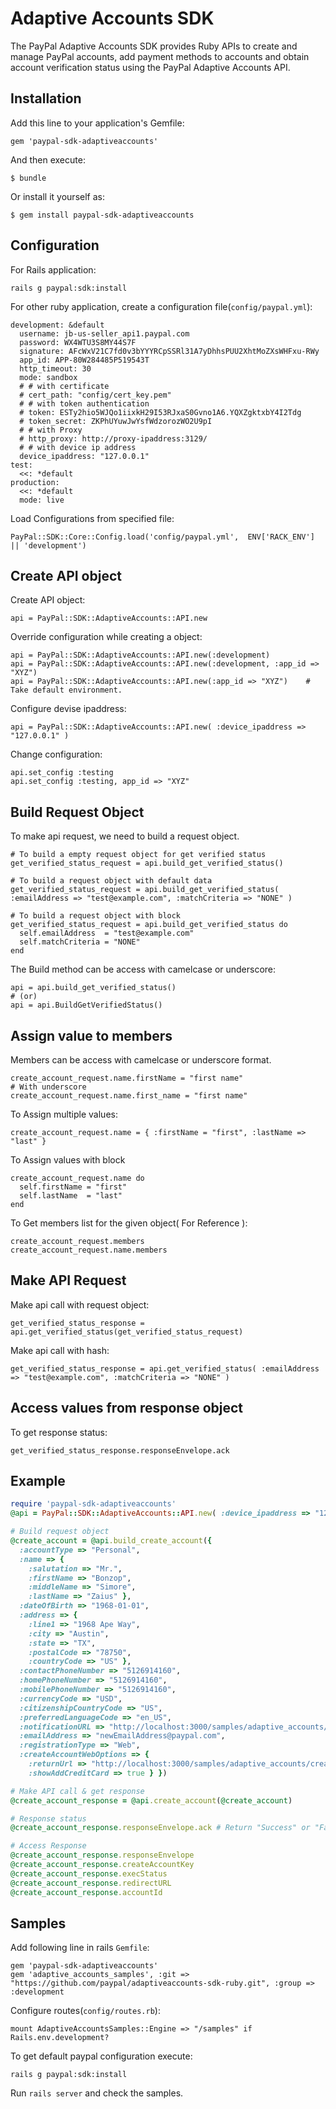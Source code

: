 # Adaptive Accounts SDK

The PayPal Adaptive Accounts SDK provides Ruby APIs to create and manage PayPal accounts, add payment methods to accounts and obtain account verification status using the PayPal Adaptive Accounts API.

## Installation

Add this line to your application's Gemfile:

    gem 'paypal-sdk-adaptiveaccounts'

And then execute:

    $ bundle

Or install it yourself as:

    $ gem install paypal-sdk-adaptiveaccounts

## Configuration

For Rails application:

    rails g paypal:sdk:install

For other ruby application, create a configuration file(`config/paypal.yml`):

    development: &default
      username: jb-us-seller_api1.paypal.com
      password: WX4WTU3S8MY44S7F
      signature: AFcWxV21C7fd0v3bYYYRCpSSRl31A7yDhhsPUU2XhtMoZXsWHFxu-RWy
      app_id: APP-80W284485P519543T
      http_timeout: 30
      mode: sandbox
      # # with certificate
      # cert_path: "config/cert_key.pem"
      # # with token authentication
      # token: ESTy2hio5WJQo1iixkH29I53RJxaS0Gvno1A6.YQXZgktxbY4I2Tdg
      # token_secret: ZKPhUYuwJwYsfWdzorozWO2U9pI
      # # with Proxy
      # http_proxy: http://proxy-ipaddress:3129/
      # # with device ip address
      device_ipaddress: "127.0.0.1"
    test:
      <<: *default
    production:
      <<: *default
      mode: live

Load Configurations from specified file:

    PayPal::SDK::Core::Config.load('config/paypal.yml',  ENV['RACK_ENV'] || 'development')

## Create API object

Create API object:

    api = PayPal::SDK::AdaptiveAccounts::API.new

Override configuration while creating a object:

    api = PayPal::SDK::AdaptiveAccounts::API.new(:development)
    api = PayPal::SDK::AdaptiveAccounts::API.new(:development, :app_id => "XYZ")
    api = PayPal::SDK::AdaptiveAccounts::API.new(:app_id => "XYZ")    # Take default environment.

Configure devise ipaddress:

    api = PayPal::SDK::AdaptiveAccounts::API.new( :device_ipaddress => "127.0.0.1" )

Change configuration:

    api.set_config :testing
    api.set_config :testing, app_id => "XYZ"


## Build Request Object

To make api request, we need to build a request object.

    # To build a empty request object for get verified status
    get_verified_status_request = api.build_get_verified_status()

    # To build a request object with default data
    get_verified_status_request = api.build_get_verified_status( :emailAddress => "test@example.com", :matchCriteria => "NONE" )

    # To build a request object with block
    get_verified_status_request = api.build_get_verified_status do
      self.emailAddress  = "test@example.com"
      self.matchCriteria = "NONE"
    end

The Build method can be access with camelcase or underscore:

    api = api.build_get_verified_status()
    # (or)
    api = api.BuildGetVerifiedStatus()

## Assign value to members

Members can be access with camelcase or underscore format.

    create_account_request.name.firstName = "first name"
    # With underscore
    create_account_request.name.first_name = "first name"

To Assign multiple values:

    create_account_request.name = { :firstName = "first", :lastName => "last" }

To Assign values with block

    create_account_request.name do
      self.firstName = "first"
      self.lastName  = "last"
    end

To Get members list for the given object( For Reference ):

    create_account_request.members
    create_account_request.name.members

## Make API Request

Make api call with request object:

    get_verified_status_response = api.get_verified_status(get_verified_status_request)

Make api call with hash:

    get_verified_status_response = api.get_verified_status( :emailAddress => "test@example.com", :matchCriteria => "NONE" )


## Access values from response object

To get response status:

    get_verified_status_response.responseEnvelope.ack


## Example

```ruby
require 'paypal-sdk-adaptiveaccounts'
@api = PayPal::SDK::AdaptiveAccounts::API.new( :device_ipaddress => "127.0.0.1" )

# Build request object
@create_account = @api.build_create_account({
  :accountType => "Personal",
  :name => {
    :salutation => "Mr.",
    :firstName => "Bonzop",
    :middleName => "Simore",
    :lastName => "Zaius" },
  :dateOfBirth => "1968-01-01",
  :address => {
    :line1 => "1968 Ape Way",
    :city => "Austin",
    :state => "TX",
    :postalCode => "78750",
    :countryCode => "US" },
  :contactPhoneNumber => "5126914160",
  :homePhoneNumber => "5126914160",
  :mobilePhoneNumber => "5126914160",
  :currencyCode => "USD",
  :citizenshipCountryCode => "US",
  :preferredLanguageCode => "en_US",
  :notificationURL => "http://localhost:3000/samples/adaptive_accounts/ipn_notify",
  :emailAddress => "newEmailAddress@paypal.com",
  :registrationType => "Web",
  :createAccountWebOptions => {
    :returnUrl => "http://localhost:3000/samples/adaptive_accounts/create_account",
    :showAddCreditCard => true } })

# Make API call & get response
@create_account_response = @api.create_account(@create_account)

# Response status
@create_account_response.responseEnvelope.ack # Return "Success" or "Failure"

# Access Response
@create_account_response.responseEnvelope
@create_account_response.createAccountKey
@create_account_response.execStatus
@create_account_response.redirectURL
@create_account_response.accountId
```

## Samples

Add following line in rails `Gemfile`:

    gem 'paypal-sdk-adaptiveaccounts'
    gem 'adaptive_accounts_samples', :git => "https://github.com/paypal/adaptiveaccounts-sdk-ruby.git", :group => :development

Configure routes(`config/routes.rb`):

    mount AdaptiveAccountsSamples::Engine => "/samples" if Rails.env.development?

To get default paypal configuration execute:

    rails g paypal:sdk:install

Run `rails server` and check the samples.

